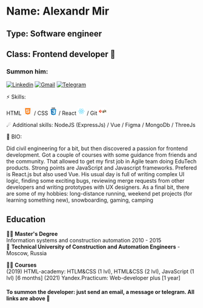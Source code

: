 # Name: Alexandr Mir 
## Type: Software engineer
## Class: Frontend developer 🧙

### Summon him:
[![Linkedin](https://img.shields.io/static/v1?label=&message=Linkedin&color=0E7FBF&&&style=flat&logo=linkedin&logoColor=white)](https://www.linkedin.com/in/https://www.linkedin.com/in/xelarim/)
[![Gmail](https://img.shields.io/static/v1?label=Gmail&labelColor=EA0008&message=totfront@gmail.com&color=555555&style=flat&logo=gmail&logoColor=white)](mailto:totfront@gmail.com)
[![Telegram](https://img.shields.io/static/v1?label=&message=Telegram&color=0E7FBF&&&style=flat&logo=telegram&logoColor=white)](https://t.me/xelarim)

⚡ Skills:

HTML <img height="20" src="https://github.com/itsmeshibintmz/itsmeshibintmz/blob/main/html.png"> / 
CSS <img height="20" src="https://raw.githubusercontent.com/github/explore/80688e429a7d4ef2fca1e82350fe8e3517d3494d/topics/css/css.png"> / 
React <img height="20" src="https://raw.githubusercontent.com/github/explore/80688e429a7d4ef2fca1e82350fe8e3517d3494d/topics/react/react.png"> / 
Git <img height="20" src="https://raw.githubusercontent.com/github/explore/80688e429a7d4ef2fca1e82350fe8e3517d3494d/topics/git/git.png">

☄ Additional skills:
NodeJS (ExpressJs) / Vue / Figma / MongoDb / ThreeJs 

📜 BIO:

Did civil engineering for a bit, but then discovered a passion for frontend development. Got a couple of courses with some guidance from friends and the community. That allowed  to get my first job in Agile team doing EduTech products.
Strong points are JavaScript and Javascript frameworks. Prefered is React.js but also used Vue. His usual day is full of writing complex UI logic, finding some exciting bugs, reviewing merge requests from other developers and writing prototypes with UX designers.
As a final bit, there are some of my hobbies: long-distance running, weekend pet projects (for learning something new), snowboarding, gaming, camping

## Education

👨‍🎓 **Master's Degree**\
Information systems and construction automation
2010 - 2015\
📍 **Technical University of Construction and Automation Engineers** - Moscow, Russia

👨‍🎓 **Courses**\
(2019) HTML-academy: HTLM&CSS (1 lvl), HTML&CSS (2 lvl), JavaScript (1 lvl) [6 months]
(2021) Yandex.Practicum: Web-developer plus [1 year]
  
#### To summon the developer: just send an email, a message or telegram. All links are above 🔼
